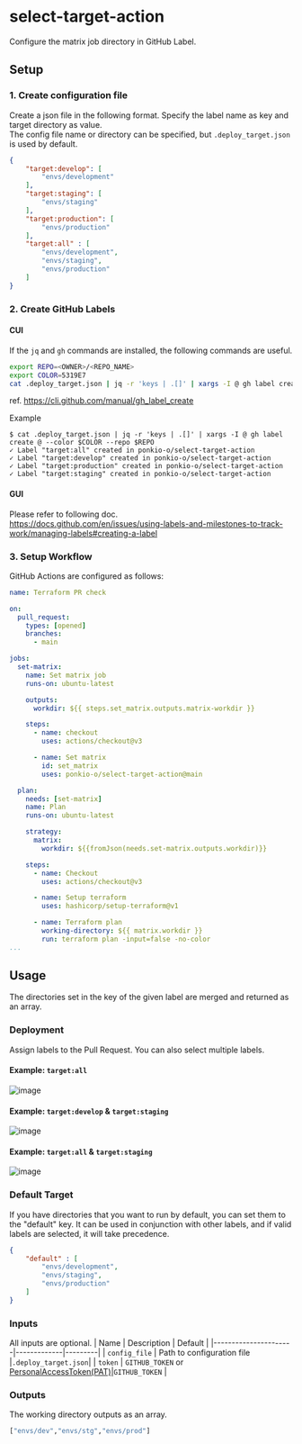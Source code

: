 # select-target-action
Configure the matrix job directory in GitHub Label.

## Setup
### 1. Create configuration file
Create a json file in the following format. Specify the label name as key and target directory as value.  
The config file name or directory can be specified, but `.deploy_target.json` is used by default.

```json
{
    "target:develop": [
        "envs/development"
    ],
    "target:staging": [
        "envs/staging"
    ],
    "target:production": [
        "envs/production"
    ],
    "target:all" : [
        "envs/development",
        "envs/staging",
        "envs/production"
    ]
}
```

### 2. Create GitHub Labels
#### CUI
If the `jq` and `gh` commands are installed, the following commands are useful.
```bash
export REPO=<OWNER>/<REPO_NAME>
export COLOR=5319E7
cat .deploy_target.json | jq -r 'keys | .[]' | xargs -I @ gh label create @ --color $COLOR --repo $REPO
```

ref. https://cli.github.com/manual/gh_label_create

Example
```console
$ cat .deploy_target.json | jq -r 'keys | .[]' | xargs -I @ gh label create @ --color $COLOR --repo $REPO
✓ Label "target:all" created in ponkio-o/select-target-action
✓ Label "target:develop" created in ponkio-o/select-target-action
✓ Label "target:production" created in ponkio-o/select-target-action
✓ Label "target:staging" created in ponkio-o/select-target-action
```

#### GUI
Please refer to following doc.  
https://docs.github.com/en/issues/using-labels-and-milestones-to-track-work/managing-labels#creating-a-label

### 3. Setup Workflow
GitHub Actions are configured as follows:
```yaml
name: Terraform PR check

on:
  pull_request:
    types: [opened]
    branches:
      - main

jobs:
  set-matrix:
    name: Set matrix job
    runs-on: ubuntu-latest

    outputs:
      workdir: ${{ steps.set_matrix.outputs.matrix-workdir }}

    steps:
      - name: checkout
        uses: actions/checkout@v3

      - name: Set matrix
        id: set_matrix
        uses: ponkio-o/select-target-action@main

  plan:
    needs: [set-matrix]
    name: Plan
    runs-on: ubuntu-latest

    strategy:
      matrix:
        workdir: ${{fromJson(needs.set-matrix.outputs.workdir)}}

    steps:
      - name: Checkout
        uses: actions/checkout@v3

      - name: Setup terraform
        uses: hashicorp/setup-terraform@v1

      - name: Terraform plan
        working-directory: ${{ matrix.workdir }}
        run: terraform plan -input=false -no-color
...
```

## Usage
The directories set in the key of the given label are merged and returned as an array.

### Deployment
Assign labels to the Pull Request. You can also select multiple labels.

#### Example: `target:all`
![image](./images/deploy_to_all_job.png)

#### Example: `target:develop` & `target:staging`
![image](./images/deploy_to_dev_and_stg_job.png)

#### Example: `target:all` & `target:staging`
![image](./images/deploy_to_all_job.png)

### Default Target
If you have directories that you want to run by default, you can set them to the "default" key. It can be used in conjunction with other labels, and if valid labels are selected, it will take precedence.

```json
{
    "default" : [
        "envs/development",
        "envs/staging",
        "envs/production"
    ]
}
```

### Inputs
All inputs are optional.
| Name                 | Description | Default |
|----------------------|-------------|---------|
| `config_file` | Path to configuration file |`.deploy_target.json`|
| `token`       | `GITHUB_TOKEN` or [PersonalAccessToken(PAT)](https://docs.github.com/en/authentication/keeping-your-account-and-data-secure/creating-a-personal-access-token)|`GITHUB_TOKEN` |

### Outputs
The working directory outputs as an array.
```bash
["envs/dev","envs/stg","envs/prod"]
```
